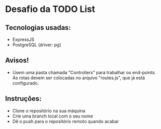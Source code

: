 # Desafio da TODO List

## Tecnologias usadas:

- ExpressJS
- PostgreSQL (driver: pg)

## Avisos!
- Usem uma pasta chamada "Controllers" para trabalhar os end-points. As rotas devem ser colocadas no arquivo "routes.js", que já está configurado.

## Instruções:
- Clone o repositório na sua máquina
- Crie uma branch local com o seu nome
- Dê o push para o repositório remoto quando acabar